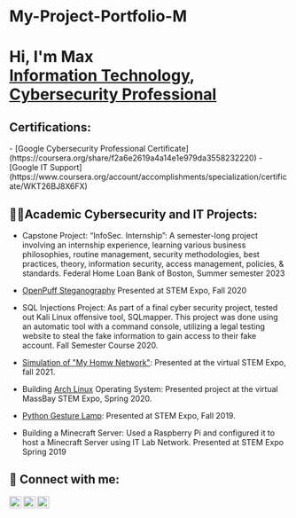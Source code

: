 # My-Project-Portfolio-M
<h1>Hi, I'm Max <br/><a href="https://github.com/joshmadakor1">Information Technology</a>, <a href="https://www.linkedin.com/in/joshmadakor/">Cybersecurity Professional</a> <a href="https://www.youtube.com/c/joshmadakor"></a></h1>

<h2>Certifications:</h2>
- [Google Cybersecurity Professional Certificate](https://coursera.org/share/f2a6e2619a4a14e1e979da3558232220)
- [Google IT Support](https://www.coursera.org/account/accomplishments/specialization/certificate/WKT26BJ8X6FX)
<h2>👨‍💻Academic Cybersecurity and IT Projects:</h2>

- Capstone Project: “InfoSec. Internship”: A semester-long project involving an internship experience, learning various business philosophies, routine management, security methodologies, best practices, theory, information security, access management, policies, & standards. Federal Home Loan Bank of Boston, Summer semester 2023

- [OpenPuff Steganography](https://youtu.be/62st1m6ZdW8) Presented at STEM Expo, Fall 2020

- SQL Injections Project: As part of a final cyber security project, tested out Kali Linux offensive tool, SQLmapper. This project was done using an automatic tool with a command console, utilizing a legal testing website to steal the fake information to gain access to their fake account. Fall Semester Course 2020. 

- [Simulation of "My Homw Network"](https://youtu.be/aBRcQ8n086Q): Presented at the virtual STEM Expo, fall 2021.

- Building [Arch Linux](https://youtu.be/QJKEK6ZK0qQ) Operating System: Presented project at the virtual MassBay STEM Expo, Spring 2020.

- [Python Gesture Lamp](https://youtube.com/shorts/Fr10d4d7gOI?feature=share): Presented at STEM Expo, Fall 2019. 
  
- Building a Minecraft Server: Used a Raspberry Pi and configured it to host a Minecraft Server using IT Lab Network. Presented at STEM Expo Spring 2019

<h2> 🤳 Connect with me:</h2>

[<img align="left" alt="Max | YouTube" width="22px" src="https://cdn.jsdelivr.net/npm/simple-icons@v3/icons/youtube.svg" />][youtube]
[<img align="left" alt="Max | Twitter" width="22px" src="https://cdn.jsdelivr.net/npm/simple-icons@v3/icons/twitter.svg" />][x]
[<img align="left" alt="Max | LinkedIn" width="22px" src="https://cdn.jsdelivr.net/npm/simple-icons@v3/icons/linkedin.svg" />][linkedin]


[x]: https://twitter.com/NavaaMax
[youtube]: https://www.youtube.com/channel/UCS_L_cQLDWPNrWS5nKgvkkw
[linkedin]: https://www.linkedin.com/in/max-navarrette/

<!--
**joshmadakor1/joshmadakor1** is a ✨ _special_ ✨ repository because its `README.md` (this file) appears on your GitHub profile.

Here are some ideas to get you started:

- 🔭 I’m currently working on ...
- 🌱 I’m currently learning ...
- 👯 I’m looking to collaborate on ...
- 🤔 I’m looking for help with ...
- 💬 Ask me about ...
- 📫 How to reach me: ...
- 😄 Pronouns: ...
- ⚡ Fun fact: ...
-->
